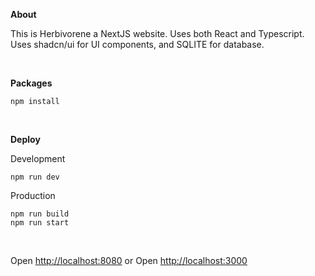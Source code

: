 **About**

This is Herbivorene a NextJS website. Uses both React and Typescript. Uses shadcn/ui for UI components, and SQLITE for database. 

<br>

**Packages**
```
npm install
```

<br>

**Deploy** 

Development
``` 
npm run dev
``` 

Production
```
npm run build 
npm run start
```

<br>

Open [http://localhost:8080](http://localhost:8080) or Open [http://localhost:3000](http://localhost:3000)
<br>

